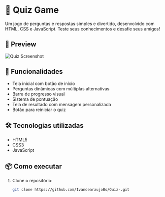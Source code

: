 # 🎯 Quiz Game

Um jogo de perguntas e respostas simples e divertido, desenvolvido com HTML, CSS e JavaScript. Teste seus conhecimentos e desafie seus amigos!

## 📸 Preview

![Quiz Screenshot](coloque-aqui-o-link-da-imagem-se-tiver)

## 🚀 Funcionalidades

- Tela inicial com botão de início
- Perguntas dinâmicas com múltiplas alternativas
- Barra de progresso visual
- Sistema de pontuação
- Tela de resultado com mensagem personalizada
- Botão para reiniciar o quiz

## 🛠️ Tecnologias utilizadas

- HTML5
- CSS3
- JavaScript

## 📦 Como executar

1. Clone o repositório:
   ```bash
   git clone https://github.com/IvandearaujoBs/Quiz-.git
